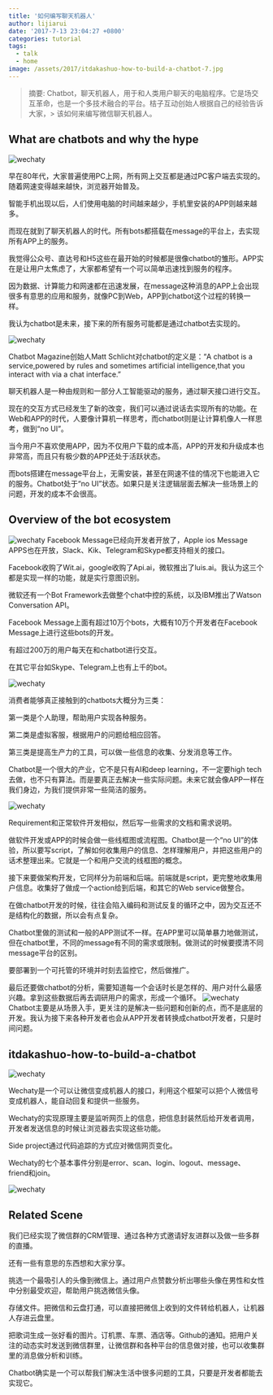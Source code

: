 ```yaml
---
title: '如何编写聊天机器人'
author: lijiarui
date: '2017-7-13 23:04:27 +0800'
categories: tutorial
tags:
  - talk
  - home
image: /assets/2017/itdakashuo-how-to-build-a-chatbot-7.jpg
---
```


> 摘要:
> Chatbot，聊天机器人，用于和人类用户聊天的电脑程序。它是场交互革命，也是一个多技术融合的平台。桔子互动创始人根据自己的经验告诉大家，> 该如何来编写微信聊天机器人。

## What are chatbots and why the hype

![wechaty]({{site.baseurl}}/assets/2017/itdakashuo-how-to-build-a-chatbot-1.jpg)

<!--more-->

早在80年代，大家普遍使用PC上网，所有网上交互都是通过PC客户端去实现的。随着网速变得越来越快，浏览器开始普及。

智能手机出现以后，人们使用电脑的时间越来越少，手机里安装的APP则越来越多。

而现在就到了聊天机器人的时代。所有bots都搭载在message的平台上，去实现所有APP上的服务。

我觉得公众号、直达号和H5这些在最开始的时候都是很像chatbot的雏形。APP实在是让用户太焦虑了，大家都希望有一个可以简单迅速找到服务的程序。

因为数据、计算能力和网速都在迅速发展，在message这种消息的APP上会出现很多有意思的应用和服务，就像PC到Web，APP到chatbot这个过程的转换一样。

我认为chatbot是未来，接下来的所有服务可能都是通过chatbot去实现的。

![wechaty]({{site.baseurl}}/assets/2017/itdakashuo-how-to-build-a-chatbot-2.jpg)

Chatbot Magazine创始人Matt Schlicht对chatbot的定义是：“A chatbot is a service,powered by rules and sometimes artificial intelligence,that you interact with via a chat interface.”

聊天机器人是一种由规则和一部分人工智能驱动的服务，通过聊天接口进行交互。

现在的交互方式已经发生了新的改变，我们可以通过说话去实现所有的功能。在Web和APP的时代，人要像计算机一样思考，而chatbot则是让计算机像人一样思考，做到“no UI”。

当今用户不喜欢使用APP，因为不仅用户下载的成本高，APP的开发和升级成本也非常高，而且只有极少数的APP还处于活跃状态。

而bots搭建在message平台上，无需安装，甚至在网速不佳的情况下也能进入它的服务。Chatbot处于“no UI”状态。如果只是关注逻辑层面去解决一些场景上的问题，开发的成本不会很高。

## Overview of the bot ecosystem

![wechaty]({{site.baseurl}}/assets/2017/itdakashuo-how-to-build-a-chatbot-3.jpg)
Facebook Message已经向开发者开放了，Apple ios Message APPS也在开放，Slack、Kik、Telegram和Skype都支持相关的接口。

Facebook收购了Wit.ai，google收购了Api.ai，微软推出了luis.ai。我认为这三个都是实现一样的功能，就是实行意图识别。

微软还有一个Bot Framework去做整个chat中控的系统，以及IBM推出了Watson Conversation API。

Facebook Message上面有超过10万个bots，大概有10万个开发者在Facebook Message上进行这些bots的开发。

有超过200万的用户每天在和chatbot进行交互。

在其它平台如Skype、Telegram上也有上千的bot。

![wechaty]({{site.baseurl}}/assets/2017/itdakashuo-how-to-build-a-chatbot-4.jpg)

消费者能够真正接触到的chatbots大概分为三类：

第一类是个人助理，帮助用户实现各种服务。

第二类是虚拟客服，根据用户的问题给相应回答。

第三类是提高生产力的工具，可以做一些信息的收集、分发消息等工作。

Chatbot是一个很大的产业，它不是只有AI和deep learning，不一定要high tech去做，也不只有算法。而是要真正去解决一些实际问题。未来它就会像APP一样在我们身边，为我们提供非常一些简洁的服务。

![wechaty]({{site.baseurl}}/assets/2017/itdakashuo-how-to-build-a-chatbot-5.jpg)

Requirement和正常软件开发相似，然后写一些需求的文档和需求说明。

做软件开发或APP的时候会做一些线框图或流程图。Chatbot是一个“no UI”的体验，所以要写script，了解如何收集用户的信息、怎样理解用户，并把这些用户的话术整理出来。它就是一个和用户交流的线框图的概念。

接下来要做架构开发，它同样分为前端和后端。前端就是script，更完整地收集用户信息。收集好了做成一个action给到后端，和其它的Web service做整合。

在做chatbot开发的时候，往往会陷入编码和测试反复的循环之中，因为交互还不是结构化的数据，所以会有点复杂。

Chatbot里做的测试和一般的APP测试不一样。在APP里可以简单暴力地做测试，但在chatbot里，不同的message有不同的需求或限制。做测试的时候要摸清不同message平台的区别。

要部署到一个可托管的环境并时刻去监控它，然后做推广。

最后还要做chatbot的分析，需要知道每一个会话时长是怎样的、用户对什么最感兴趣。拿到这些数据后再去调研用户的需求，形成一个循环。
![wechaty]({{site.baseurl}}/assets/2017/itdakashuo-how-to-build-a-chatbot-6.jpg)
Chatbot主要是从场景入手，更关注的是解决一些问题和创新的点，而不是底层的开发。我认为接下来各种开发者也会从APP开发者转换成chatbot开发者，只是时间问题。

## itdakashuo-how-to-build-a-chatbot

![wechaty]({{site.baseurl}}/assets/2017/itdakashuo-how-to-build-a-chatbot-7.jpg)

Wechaty是一个可以让微信变成机器人的接口，利用这个框架可以把个人微信号变成机器人，能自动回复和提供一些服务。

Wechaty的实现原理主要是监听网页上的信息，把信息封装然后给开发者调用，开发者发送信息的时候让浏览器去实现这些功能。

Side project通过代码追踪的方式应对微信网页变化。

Wechaty的七个基本事件分别是error、scan、login、logout、message、friend和join。

![wechaty]({{site.baseurl}}/assets/2017/itdakashuo-how-to-build-a-chatbot-8.jpg)

## Related Scene

我们已经实现了微信群的CRM管理、通过各种方式邀请好友进群以及做一些多群的直播。

还有一些有意思的东西想和大家分享。

挑选一个最吸引人的头像到微信上。通过用户点赞数分析出哪些头像在男性和女性中分别最受欢迎，帮助用户挑选微信头像。

存储文件。把微信和云盘打通，可以直接把微信上收到的文件转给机器人，让机器人存进云盘里。

把歌词生成一张好看的图片。订机票、车票、酒店等。Github的通知。把用户关注的动态实时发送到微信群里，让微信群和各种平台的信息做对接，也可以收集群里的消息做分析和训练。

Chatbot确实是一个可以帮我们解决生活中很多问题的工具，只要是开发者都能去实现它。
